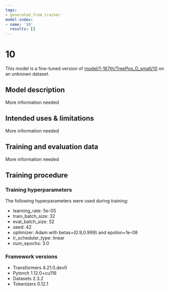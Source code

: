 ```yaml
---
tags:
- generated_from_trainer
model-index:
- name: '10'
  results: []
---
```


<!-- This model card has been generated automatically according to the information the Trainer had access to. You
should probably proofread and complete it, then remove this comment. -->

# 10

This model is a fine-tuned version of [model/1-167th/TreePos_O_small/10](https://huggingface.co/model/1-167th/TreePos_O_small/10) on an unknown dataset.

## Model description

More information needed

## Intended uses & limitations

More information needed

## Training and evaluation data

More information needed

## Training procedure

### Training hyperparameters

The following hyperparameters were used during training:
- learning_rate: 5e-05
- train_batch_size: 32
- eval_batch_size: 32
- seed: 42
- optimizer: Adam with betas=(0.9,0.999) and epsilon=1e-08
- lr_scheduler_type: linear
- num_epochs: 3.0

### Framework versions

- Transformers 4.21.0.dev0
- Pytorch 1.12.0+cu116
- Datasets 2.3.2
- Tokenizers 0.12.1
